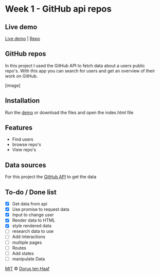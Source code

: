 # Week 1 - GitHub api repos


<!-- Add a link to your live demo in GitHub Pages 🌐-->
## Live demo
[Live demo](https://dorusth.github.io/web-app-from-scratch-18-19/week1/) | [Repo](https://github.com/dorusth/web-app-from-scratch-18-19/tree/master/week1)

<!-- ☝️ replace this description with a description of your own work -->
## GitHub repos
In this project I used the GitHub API to fetch data about a users public repo's.
With this app you can search for users and get an overview of their work on GitHub.

<!-- Add a nice image here at the end of the week, showing off your shiny frontend 📸 -->
[image]

<!-- Maybe a table of contents here? 📚 -->

<!-- How about a section that describes how to install this project? 🤓 -->
## Installation
Run the [demo](https://dorusth.github.io/web-app-from-scratch-18-19/week1/) or download the files and open the index.html file

<!-- ...but how does one use this project? What are its features 🤔 -->
## Features
- Find users
- browse repo's
- View repo's


<!-- What external data source is featured in your project and what are its properties 🌠 -->
## Data sources
For this project the [GitHub API](https://developer.github.com/v3/) to get the data

<!-- Maybe a checklist of done stuff and stuff still on your wishlist? ✅ -->
## To-do / Done list
- [x] Get data from api
- [x] Use promise to request data
- [x] Input to change user
- [x] Render data to HTML
- [x] style rendered data
- [ ] research data to use
- [ ] Add interactions
- [ ] multiple pages
- [ ] Routes
- [ ] Add states
- [ ] manipulate Data

<!-- How about a license here? 📜 (or is it a licence?) 🤷 -->

[MIT](LICENCE) © [Dorus ten Haaf](https://dorustenhaaf.com)
